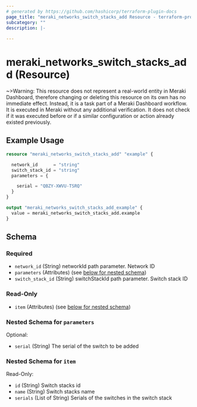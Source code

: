 ```yaml
---
# generated by https://github.com/hashicorp/terraform-plugin-docs
page_title: "meraki_networks_switch_stacks_add Resource - terraform-provider-meraki"
subcategory: ""
description: |-
  
---
```


# meraki_networks_switch_stacks_add (Resource)



~>Warning: This resource does not represent a real-world entity in Meraki Dashboard, therefore changing or deleting this resource on its own has no immediate effect. Instead, it is a task part of a Meraki Dashboard workflow. It is executed in Meraki without any additional verification. It does not check if it was executed before or if a similar configuration or action 
already existed previously.

## Example Usage

```terraform
resource "meraki_networks_switch_stacks_add" "example" {

  network_id      = "string"
  switch_stack_id = "string"
  parameters = {

    serial = "QBZY-XWVU-TSRQ"
  }
}

output "meraki_networks_switch_stacks_add_example" {
  value = meraki_networks_switch_stacks_add.example
}
```

<!-- schema generated by tfplugindocs -->
## Schema

### Required

- `network_id` (String) networkId path parameter. Network ID
- `parameters` (Attributes) (see [below for nested schema](#nestedatt--parameters))
- `switch_stack_id` (String) switchStackId path parameter. Switch stack ID

### Read-Only

- `item` (Attributes) (see [below for nested schema](#nestedatt--item))

<a id="nestedatt--parameters"></a>
### Nested Schema for `parameters`

Optional:

- `serial` (String) The serial of the switch to be added


<a id="nestedatt--item"></a>
### Nested Schema for `item`

Read-Only:

- `id` (String) Switch stacks id
- `name` (String) Switch stacks name
- `serials` (List of String) Serials of the switches in the switch stack
